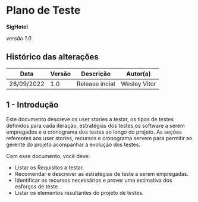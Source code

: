 # Plano de Teste

**SigHotel**

*versão 1.0*

## Histórico das alterações

   Data    | Versão |    Descrição   | Autor(a)
-----------|--------|----------------|-----------------
28/09/2022 |  1.0   | Release incial | Wesley Vitor


## 1 - Introdução

Este documento descreve os user stories a testar, os  tipos de testes definidos para cada iteração, estratégias dos testes,os software a serem empregados e o cronograma dos testes ao longo do projeto. As seções referentes aos user stories, recursos e cronograma servem para permitir ao gerente do projeto acompanhar a evolução dos testes.

Com esse documento, você deve:
- Listar os Requisitos a testar.
- Recomendar e descrever as estratégias de teste a serem empregadas.
- Identificar os recursos necessários e prover uma estimativa dos esforços de teste.
- Listar os elementos resultantes do projeto de testes.

